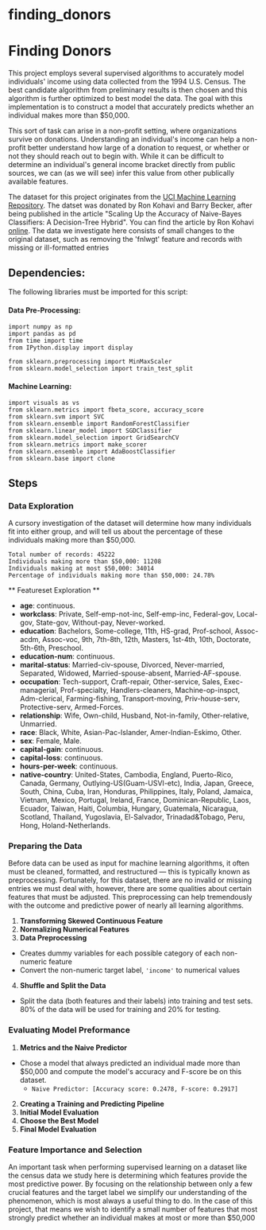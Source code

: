 # finding_donors

# Finding Donors

This project employs several supervised algorithms to accurately model individuals' income using data collected from the 1994 U.S. Census. The best candidate algorithm from preliminary results is then chosen and this algorithm is further optimized to best model the data. The goal with this implementation is to construct a model that accurately predicts whether an individual makes more than $50,000.

This sort of task can arise in a non-profit setting, where organizations survive on donations. Understanding an individual's income can help a non-profit better understand how large of a donation to request, or whether or not they should reach out to begin with. While it can be difficult to determine an individual's general income bracket directly from public sources, we can (as we will see) infer this value from other publically available features.

The dataset for this project originates from the [UCI Machine Learning Repository](https://archive.ics.uci.edu/ml/datasets/Census+Income). The datset was donated by Ron Kohavi and Barry Becker, after being published in the article "Scaling Up the Accuracy of Naive-Bayes Classifiers: A Decision-Tree Hybrid". You can find the article by Ron Kohavi [online](https://www.aaai.org/Papers/KDD/1996/KDD96-033.pdf). The data we investigate here consists of small changes to the original dataset, such as removing the 'fnlwgt' feature and records with missing or ill-formatted entries

## Dependencies:
The following libraries must be imported for this script:
#### Data Pre-Processing:
```
import numpy as np
import pandas as pd
from time import time
from IPython.display import display

from sklearn.preprocessing import MinMaxScaler
from sklearn.model_selection import train_test_split
```
#### Machine Learning:
```
import visuals as vs
from sklearn.metrics import fbeta_score, accuracy_score
from sklearn.svm import SVC
from sklearn.ensemble import RandomForestClassifier
from sklearn.linear_model import SGDClassifier
from sklearn.model_selection import GridSearchCV
from sklearn.metrics import make_scorer
from sklearn.ensemble import AdaBoostClassifier
from sklearn.base import clone
```

## Steps

### Data Exploration
A cursory investigation of the dataset will determine how many individuals fit into either group, and will tell us about the percentage of these individuals making more than $50,000.
```
Total number of records: 45222
Individuals making more than $50,000: 11208
Individuals making at most $50,000: 34014
Percentage of individuals making more than $50,000: 24.78%
```
** Featureset Exploration **

* **age**: continuous. 
* **workclass**: Private, Self-emp-not-inc, Self-emp-inc, Federal-gov, Local-gov, State-gov, Without-pay, Never-worked. 
* **education**: Bachelors, Some-college, 11th, HS-grad, Prof-school, Assoc-acdm, Assoc-voc, 9th, 7th-8th, 12th, Masters, 1st-4th, 10th, Doctorate, 5th-6th, Preschool. 
* **education-num**: continuous. 
* **marital-status**: Married-civ-spouse, Divorced, Never-married, Separated, Widowed, Married-spouse-absent, Married-AF-spouse. 
* **occupation**: Tech-support, Craft-repair, Other-service, Sales, Exec-managerial, Prof-specialty, Handlers-cleaners, Machine-op-inspct, Adm-clerical, Farming-fishing, Transport-moving, Priv-house-serv, Protective-serv, Armed-Forces. 
* **relationship**: Wife, Own-child, Husband, Not-in-family, Other-relative, Unmarried. 
* **race**: Black, White, Asian-Pac-Islander, Amer-Indian-Eskimo, Other. 
* **sex**: Female, Male. 
* **capital-gain**: continuous. 
* **capital-loss**: continuous. 
* **hours-per-week**: continuous. 
* **native-country**: United-States, Cambodia, England, Puerto-Rico, Canada, Germany, Outlying-US(Guam-USVI-etc), India, Japan, Greece, South, China, Cuba, Iran, Honduras, Philippines, Italy, Poland, Jamaica, Vietnam, Mexico, Portugal, Ireland, France, Dominican-Republic, Laos, Ecuador, Taiwan, Haiti, Columbia, Hungary, Guatemala, Nicaragua, Scotland, Thailand, Yugoslavia, El-Salvador, Trinadad&Tobago, Peru, Hong, Holand-Netherlands.

### Preparing the Data
Before data can be used as input for machine learning algorithms, it often must be cleaned, formatted, and restructured — this is typically known as preprocessing. Fortunately, for this dataset, there are no invalid or missing entries we must deal with, however, there are some qualities about certain features that must be adjusted. This preprocessing can help tremendously with the outcome and predictive power of nearly all learning algorithms.
1. **Transforming Skewed Continuous Feature**
2. **Normalizing Numerical Features**
3. **Data Preprocessing**
  - Creates dummy variables for each possible category of each non-numeric feature
  - Convert the non-numeric target label, `'income'` to numerical values
4. **Shuffle and Split the Data**
  - Split the data (both features and their labels) into training and test sets. 80% of the data will be used for training and 20% for testing.

### Evaluating Model Preformance
1. **Metrics and the Naive Predictor**
  - Chose a model that always predicted an individual made more than $50,000 and compute the model's accuracy and F-score be on this dataset.
    - `Naive Predictor: [Accuracy score: 0.2478, F-score: 0.2917]`
2. **Creating a Training and Predicting Pipeline**
3. **Initial Model Evaluation**
4. **Choose the Best Model**
5. **Final Model Evaluation**

### Feature Importance and Selection
An important task when performing supervised learning on a dataset like the census data we study here is determining which features provide the most predictive power. By focusing on the relationship between only a few crucial features and the target label we simplify our understanding of the phenomenon, which is most always a useful thing to do. In the case of this project, that means we wish to identify a small number of features that most strongly predict whether an individual makes at most or more than $50,000
